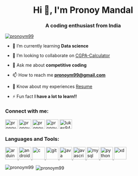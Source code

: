 <h1 align="center">Hi 👋, I'm Pronoy Mandal</h1>
<h3 align="center">A coding enthusiast from India</h3>

<p align="left"> <a href="https://github.com/ryo-ma/github-profile-trophy"><img src="https://github-profile-trophy.vercel.app/?username=pronoym99&theme=onedark&margin-w=15" alt="pronoym99" /></a> </p>

- 🌱 I’m currently learning **Data science**

- 👯 I’m looking to collaborate on [CGPA-Calculator](https://github.com/pronoym99/CGPA-Calculator)

- 💬 Ask me about **competitive coding**

- 📫 How to reach me **pronoym99@gmail.com**

- 📄 Know about my experiences [Resume](https://drive.google.com/file/d/14kVjsSYfLGMTea9Gkonb13cndsh69X1U/view?usp=sharing)

- ⚡ Fun fact **I have a lot to learn!!**

<p align="left">
<h3 align="left">Connect with me:</h3>
<a href="https://linkedin.com/in/pronoy-mandal" target="blank"><img align="center" src="https://cdn.jsdelivr.net/npm/simple-icons@3.0.1/icons/linkedin.svg" alt="pronoy-mandal" height="30" width="40" /></a>
<a href="https://fb.com/pronoy.mandal.50" target="blank"><img align="center" src="https://cdn.jsdelivr.net/npm/simple-icons@3.0.1/icons/facebook.svg" alt="pronoy.mandal.50" height="30" width="40" /></a>
<a href="https://instagram.com/pronoym99" target="blank"><img align="center" src="https://cdn.jsdelivr.net/npm/simple-icons@3.0.1/icons/instagram.svg" alt="pronoym99" height="30" width="40" /></a>
<a href="https://www.codechef.com/users/pronoym99" target="blank"><img align="center" src="https://cdn.jsdelivr.net/npm/simple-icons@3.1.0/icons/codechef.svg" alt="pronoym99" height="30" width="40" /></a>
<a href="https://www.hackerrank.com/lukex9442" target="blank"><img align="center" src="https://cdn.jsdelivr.net/npm/simple-icons@3.0.1/icons/hackerrank.svg" alt="lukex9442" height="30" width="40" /></a>
</p>

<h3 align="left">Languages and Tools:</h3>
<p align="left"> <a href="https://www.arduino.cc/" target="_blank"> <img src="https://cdn.worldvectorlogo.com/logos/arduino-1.svg" alt="arduino" width="40" height="40"/> </a>
<a href="https://developer.android.com" target="_blank"> <img src="https://devicons.github.io/devicon/devicon.git/icons/android/android-original-wordmark.svg" alt="android" width="40" height="40"/> </a> <a href="https://www.cprogramming.com/" target="_blank"> <img src="https://devicons.github.io/devicon/devicon.git/icons/c/c-original.svg" alt="c" width="40" height="40"/> </a> <a href="https://git-scm.com/" target="_blank"> <img src="https://www.vectorlogo.zone/logos/git-scm/git-scm-icon.svg" alt="git" width="40" height="40"/> </a> <a href="https://www.java.com" target="_blank"> <img src="https://devicons.github.io/devicon/devicon.git/icons/java/java-original-wordmark.svg" alt="java" width="40" height="40"/> </a> <a href="https://developer.mozilla.org/en-US/docs/Web/JavaScript" target="_blank"> <img src="https://devicons.github.io/devicon/devicon.git/icons/javascript/javascript-original.svg" alt="javascript" width="40" height="40"/> </a> <a href="https://www.mysql.com/" target="_blank"> <img src="https://devicons.github.io/devicon/devicon.git/icons/mysql/mysql-original-wordmark.svg" alt="mysql" width="40" height="40"/> </a> <a href="https://www.python.org" target="_blank"> <img src="https://devicons.github.io/devicon/devicon.git/icons/python/python-original.svg" alt="python" width="40" height="40"/> </a> <a href="https://www.adobe.com/products/xd.html" target="_blank"> <img src="https://cdn.worldvectorlogo.com/logos/adobe-xd.svg" alt="xd" width="40" height="40"/> </a> </p>

<p><img align="left" src="https://github-readme-stats.vercel.app/api/top-langs/?username=pronoym99&layout=compact" alt="pronoym99" /></p>

<p>&nbsp;<img align="center" src="https://github-readme-stats.vercel.app/api?username=pronoym99&show_icons=true" alt="pronoym99" /></p>
